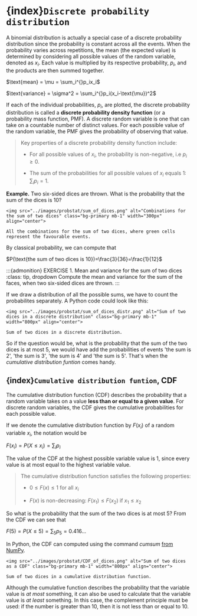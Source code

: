 # {index}`Discrete probability distribution`
A binomial distribution is actually a special case of a discrete probability distribution since the probability is constant across all the events. When the probability varies across repetitions, the mean (the expected value) is determined by considering all possible values of the random variable, denoted as $x_i$. Each value is multiplied by its respective probability, $p_i$, and the products are then summed together.

$\text{mean} = \mu = \sum_i^{}p_ix_i$

$\text{variance} = \sigma^2 = \sum_i^{}p_i(x_i-\text{\mu})^2$

If each of the individual probabilities, $p_i$, are plotted, the discrete probability distribution is called a **discrete probability density function** (or a probability mass function, PMF). A discrete random variable is one that can take on a countable number of distinct values. For each possible value of the random variable, the PMF gives the probability of observing that value.

> Key properties of a discrete probability density function include:
> 
> - For all possible values of $x_i$, the probability is non-negative, i.e $p_i \geq 0$.
>
> - The sum of the probabilities for all possible values of $x_i$ equals 1: $\sum_{i} p_i = 1$.
<nr></br>

**Example.** Two six-sided dices are thrown. What is the probability that the sum of the dices is 10?

```{figure-md} sum of two dices
<img src="../images/probstat/sum_of_dices.png" alt="Combinations for the sum of two dices" class="bg-primary mb-1" width="300px" align="center">

All the combinations for the sum of two dices, where green cells represent the favourable events.
```

By classical probability, we can compute that

$P(\text{the sum of two dices is 10})=\frac{3}{36}=\frac{1}{12}$

:::{admonition} EXERCISE 1. Mean and variance for the sum of two dices
:class: tip, dropdown
Compute the mean and variance for the sum of the faces, when two six-sided dices are thrown.
:::

If we draw a distribution of all the possible sums, we have to count the probabilites separately. A Python code could look like this:

```{figure-md} sum of two dices in a distribution
<img src="../images/probstat/sum_of_dices_distr.png" alt="Sum of two dices in a discrete distribution" class="bg-primary mb-1" width="800px" align="center">

Sum of two dices in a discrete distribution.
```

So if the question would be, what is the probability that the sum of the two dices is at most 5, we would have add the probabilities of events 'the sum is 2', 'the sum is 3', 'the sum is 4' and 'the sum is 5'. That's when the *cumulative distribution funtion* comes handy.


## {index}`Cumulative distribution funtion`, CDF

The cumulative distribution function (CDF) describes the probability that a random variable takes on a value **less than or equal to a given value**. For discrete random variables, the CDF gives the cumulative probabilities for each possible value.

If we denote the cumulative distribution function by $F(x_i)$ of a random variable $x_i$, the notation would be 

$F(x_i) = P(X \leq x_i) = \sum_{i} p_i$

The value of the CDF at the highest possible variable value is 1, since every value is at most equal to the highest variable value.

> The cumulative distribution function satisfies the following properties:
> 
> - $0 \leq F(x) \leq 1$ for all $x_i$
>  
> - $F(x)$ is non-decreasing: $F(x_1) \leq F(x_2)$ if $x_1 \leq x_2$

So what is the probability that the sum of the two dices is at most 5? From the CDF we can see that

$F(5) = P(X \leq 5) = \sum_{5} p_5 = 0.416...$

In Python, the CDF can computed using the command *cumsum* <a href="https://numpy.org/doc/stable/reference/generated/numpy.cumsum.html" target="_blank">from NumPy</a>.

```{figure-md} sum of two dices as a CDF
<img src="../images/probstat/CDF_of_dices.png" alt="Sum of two dices as a CDF" class="bg-primary mb-1" width="800px" align="center">

Sum of two dices in a cumulative distribution function.
```

Although the cumulative function describes the probability that the variable value is *at most* something, it can also be used to calculate that the variable value is *at least* something. In this case, the complement principle must be used: if the number is greater than 10, then it is not less than or equal to 10.




